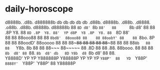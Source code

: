 # daily-horoscope
d8888b.  .d8b.  d888888b db      db    db db   db  .d88b.  d8888b.  .d88b.  .d8888.  .o88b.  .d88b.  d8888b. d88888b 
88  `8D d8' `8b   `88'   88      `8b  d8' 88   88 .8P  Y8. 88  `8D .8P  Y8. 88'  YP d8P  Y8 .8P  Y8. 88  `8D 88'     
88   88 88ooo88    88    88       `8bd8'  88ooo88 88    88 88oobY' 88    88 `8bo.   8P      88    88 88oodD' 88ooooo 
88   88 88~~~88    88    88         88    88~~~88 88    88 88`8b   88    88   `Y8b. 8b      88    88 88~~~   88~~~~~ 
88  .8D 88   88   .88.   88booo.    88    88   88 `8b  d8' 88 `88. `8b  d8' db   8D Y8b  d8 `8b  d8' 88      88.     
Y8888D' YP   YP Y888888P Y88888P    YP    YP   YP  `Y88P'  88   YD  `Y88P'  `8888Y'  `Y88P'  `Y88P'  88      Y88888P 
